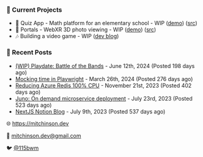 ### 📌 Current Projects
- 📝 Quiz App - Math platform for an elementary school - WIP ([demo](https://quiz-staging.mitchinson.dev/)) ([src](https://github.com/bmitchinson/budget-entry))
- 📸 Portals - WebXR 3D photo viewing - WIP ([demo](https://portals.mitchinson.dev/)) ([src](https://github.com/bmitchinson/vr-jpg-viewer-webxr))
- 🎶 Building a video game - WIP ([dev blog](https://blog.mitchinson.dev/playdate-dev-one))

### 📝 Recent Posts

- [(WIP) Playdate: Battle of the Bands](https://blog.mitchinson.dev/playdate-dev-one) - June 12th, 2024 (Posted 198 days ago)
- [Mocking time in Playwright](https://blog.mitchinson.dev/playwright-mock-time) - March 26th, 2024 (Posted 276 days ago)
- [Reducing Azure Redis 100% CPU](https://blog.mitchinson.dev/redis-cpu) - November 21st, 2023 (Posted 402 days ago)
- [Juno: On demand microservice deployment](https://blog.mitchinson.dev/juno) - July 23rd, 2023 (Posted 523 days ago)
- [NextJS Notion Blog](https://blog.mitchinson.dev/blog-2023) - July 9th, 2023 (Posted 537 days ago)

🌐 https://mitchinson.dev

💌 mitchinson.dev@gmail.com

🐦 [@115bwm](https://twitter.com/115bwm)